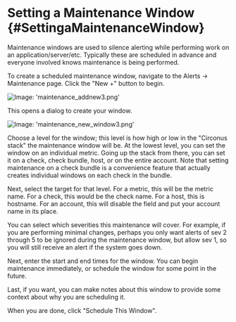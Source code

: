 # Setting a Maintenance Window {#SettingaMaintenanceWindow}

Maintenance windows are used to silence alerting while performing work on an application/server/etc.  Typically these are scheduled in advance and everyone involved knows maintenance is being performed.

To create a scheduled maintenance window, navigate to the Alerts -> Maintenance page.  Click the "New +" button to begin.

![Image: 'maintenance_addnew3.png'](/assets/maintenance_addnew3.png?raw=true)

This opens a dialog to create your window.

![Image: 'maintenance_new_window3.png'](/assets/maintenance_new_window3.png?raw=true)

Choose a level for the window; this level is how high or low in the "Circonus stack" the maintenance window will be.  At the lowest level, you can set the window on an individual metric.  Going up the stack from there, you can set it on a check, check bundle, host, or on the entire account.  Note that setting maintenance on a check bundle is a convenience feature that actually creates individual windows on each check in the bundle.

Next, select the target for that level.  For a metric, this will be the metric name. For a check, this would be the check name. For a host, this is hostname. For an account, this will disable the field and put your account name in its place.

You can select which severities this maintenance will cover.  For example, if you are performing minimal changes, perhaps you only want alerts of sev 2 through 5 to be ignored during the maintenance window, but allow sev 1, so you will still receive an alert if the system goes down.

Next, enter the start and end times for the window.  You can begin maintenance immediately, or schedule the window for some point in the future.

Last, if you want, you can make notes about this window to provide some context about why you are scheduling it.

When you are done, click "Schedule This Window".
